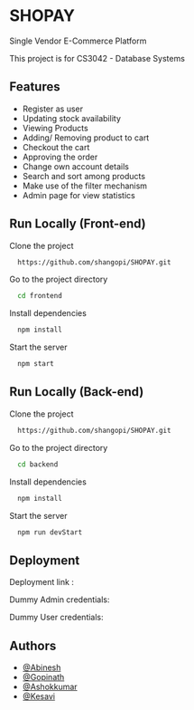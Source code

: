
# SHOPAY
Single Vendor E-Commerce Platform

This project is for CS3042 - Database Systems



## Features

- Register as user
- Updating stock availability
- Viewing Products
- Adding/ Removing product to cart
- Checkout the cart
- Approving the order
- Change own account details
- Search and sort among products
- Make use of the filter mechanism
- Admin page for view statistics


## Run Locally (Front-end)

Clone the project

```bash
  https://github.com/shangopi/SHOPAY.git
```

Go to the project directory

```bash
  cd frontend
```

Install dependencies

```bash
  npm install
```

Start the server

```bash
  npm start
```

## Run Locally (Back-end)

Clone the project

```bash
  https://github.com/shangopi/SHOPAY.git
```

Go to the project directory

```bash
  cd backend
```

Install dependencies

```bash
  npm install
```

Start the server

```bash
  npm run devStart
```
## Deployment

Deployment link :


Dummy Admin credentials:

Dummy User credentials:

## Authors

- [@Abinesh](https://github.com/abinesht)
- [@Gopinath](https://github.com/shangopi)
- [@Ashokkumar](https://github.com/Ashok12011234)
- [@Kesavi](https://github.com/KesaviAravinthan)

